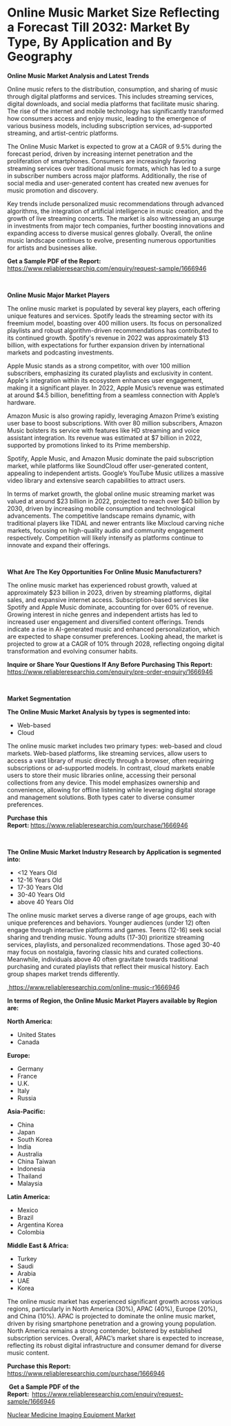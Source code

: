 <p><h1>Online Music Market Size Reflecting a Forecast Till 2032: Market By Type, By Application and By Geography</h1></p><p><strong>Online Music Market Analysis and Latest Trends</strong></p>
<p><p>Online music refers to the distribution, consumption, and sharing of music through digital platforms and services. This includes streaming services, digital downloads, and social media platforms that facilitate music sharing. The rise of the internet and mobile technology has significantly transformed how consumers access and enjoy music, leading to the emergence of various business models, including subscription services, ad-supported streaming, and artist-centric platforms.</p><p>The Online Music Market is expected to grow at a CAGR of 9.5% during the forecast period, driven by increasing internet penetration and the proliferation of smartphones. Consumers are increasingly favoring streaming services over traditional music formats, which has led to a surge in subscriber numbers across major platforms. Additionally, the rise of social media and user-generated content has created new avenues for music promotion and discovery.</p><p>Key trends include personalized music recommendations through advanced algorithms, the integration of artificial intelligence in music creation, and the growth of live streaming concerts. The market is also witnessing an upsurge in investments from major tech companies, further boosting innovations and expanding access to diverse musical genres globally. Overall, the online music landscape continues to evolve, presenting numerous opportunities for artists and businesses alike.</p></p>
<p><strong>Get a Sample PDF of the Report:&nbsp;</strong> <a href="https://www.reliableresearchiq.com/enquiry/request-sample/1666946?utm_campaign=2302&utm_medium=2&utm_source=Github&utm_content=ia&utm_term=06032025&utm_id=online-music">https://www.reliableresearchiq.com/enquiry/request-sample/1666946</a></p>
<p>&nbsp;</p>
<p><strong>Online Music Major Market Players</strong></p>
<p><p>The online music market is populated by several key players, each offering unique features and services. Spotify leads the streaming sector with its freemium model, boasting over 400 million users. Its focus on personalized playlists and robust algorithm-driven recommendations has contributed to its continued growth. Spotify's revenue in 2022 was approximately $13 billion, with expectations for further expansion driven by international markets and podcasting investments.</p><p>Apple Music stands as a strong competitor, with over 100 million subscribers, emphasizing its curated playlists and exclusivity in content. Apple's integration within its ecosystem enhances user engagement, making it a significant player. In 2022, Apple Music’s revenue was estimated at around $4.5 billion, benefitting from a seamless connection with Apple’s hardware.</p><p>Amazon Music is also growing rapidly, leveraging Amazon Prime’s existing user base to boost subscriptions. With over 80 million subscribers, Amazon Music bolsters its service with features like HD streaming and voice assistant integration. Its revenue was estimated at $7 billion in 2022, supported by promotions linked to its Prime membership.</p><p>Spotify, Apple Music, and Amazon Music dominate the paid subscription market, while platforms like SoundCloud offer user-generated content, appealing to independent artists. Google’s YouTube Music utilizes a massive video library and extensive search capabilities to attract users.</p><p>In terms of market growth, the global online music streaming market was valued at around $23 billion in 2022, projected to reach over $40 billion by 2030, driven by increasing mobile consumption and technological advancements. The competitive landscape remains dynamic, with traditional players like TIDAL and newer entrants like Mixcloud carving niche markets, focusing on high-quality audio and community engagement respectively. Competition will likely intensify as platforms continue to innovate and expand their offerings.</p></p>
<p>&nbsp;</p>
<p><strong>What Are The Key Opportunities For Online Music Manufacturers?</strong></p>
<p><p>The online music market has experienced robust growth, valued at approximately $23 billion in 2023, driven by streaming platforms, digital sales, and expansive internet access. Subscription-based services like Spotify and Apple Music dominate, accounting for over 60% of revenue. Growing interest in niche genres and independent artists has led to increased user engagement and diversified content offerings. Trends indicate a rise in AI-generated music and enhanced personalization, which are expected to shape consumer preferences. Looking ahead, the market is projected to grow at a CAGR of 10% through 2028, reflecting ongoing digital transformation and evolving consumer habits.</p></p>
<p><strong>Inquire or Share Your Questions If Any Before Purchasing This Report:</strong> <a href="https://www.reliableresearchiq.com/enquiry/pre-order-enquiry/1666946?utm_campaign=2302&utm_medium=2&utm_source=Github&utm_content=ia&utm_term=06032025&utm_id=online-music">https://www.reliableresearchiq.com/enquiry/pre-order-enquiry/1666946</a></p>
<p>&nbsp;</p>
<p><strong>Market Segmentation</strong></p>
<p><strong>The Online Music Market Analysis by types is segmented into:</strong></p>
<p><ul><li>Web-based</li><li>Cloud</li></ul></p>
<p><p>The online music market includes two primary types: web-based and cloud markets. Web-based platforms, like streaming services, allow users to access a vast library of music directly through a browser, often requiring subscriptions or ad-supported models. In contrast, cloud markets enable users to store their music libraries online, accessing their personal collections from any device. This model emphasizes ownership and convenience, allowing for offline listening while leveraging digital storage and management solutions. Both types cater to diverse consumer preferences.</p></p>
<p><strong>Purchase this Report:&nbsp;</strong><a href="https://www.reliableresearchiq.com/purchase/1666946?utm_campaign=2302&utm_medium=2&utm_source=Github&utm_content=ia&utm_term=06032025&utm_id=online-music">https://www.reliableresearchiq.com/purchase/1666946</a></p>
<p>&nbsp;</p>
<p><strong>The Online Music Market Industry Research by Application is segmented into:</strong></p>
<p><ul><li><12 Years Old</li><li>12-16 Years Old</li><li>17-30 Years Old</li><li>30-40 Years Old</li><li>above 40 Years Old</li></ul></p>
<p><p>The online music market serves a diverse range of age groups, each with unique preferences and behaviors. Younger audiences (under 12) often engage through interactive platforms and games. Teens (12-16) seek social sharing and trending music. Young adults (17-30) prioritize streaming services, playlists, and personalized recommendations. Those aged 30-40 may focus on nostalgia, favoring classic hits and curated collections. Meanwhile, individuals above 40 often gravitate towards traditional purchasing and curated playlists that reflect their musical history. Each group shapes market trends differently.</p></p>
<p><a href="https://www.reliableresearchiq.com/online-music-r1666946?utm_campaign=2302&utm_medium=2&utm_source=Github&utm_content=ia&utm_term=06032025&utm_id=online-music">&nbsp;https://www.reliableresearchiq.com/online-music-r1666946</a></p>
<p><strong>In terms of Region, the Online Music Market Players available by Region are:</strong></p>
<p>
    <p> <strong> North America: </strong>
        <ul>
            <li>United States</li>
            <li>Canada</li>
        </ul>
        </p> 
    <p> <strong> Europe: </strong>
        <ul>
            <li>Germany</li>
            <li>France</li>
            <li>U.K.</li>
            <li>Italy</li>
            <li>Russia</li>
        </ul>
        </p> 
    <p> <strong> Asia-Pacific: </strong>
        <ul>
            <li>China</li>
            <li>Japan</li>
            <li>South Korea</li>
            <li>India</li>
            <li>Australia</li>
            <li>China Taiwan</li>
            <li>Indonesia</li>
            <li>Thailand</li>
            <li>Malaysia</li>
        </ul>
        </p> 
    <p> <strong> Latin America: </strong>
        <ul>
            <li>Mexico</li>
            <li>Brazil</li>
            <li>Argentina Korea</li>
            <li>Colombia</li>
        </ul>
        </p> 
    <p> <strong> Middle East & Africa: </strong>
        <ul>
            <li>Turkey</li>
            <li>Saudi</li>
            <li>Arabia</li>
            <li>UAE</li>
            <li>Korea</li>
        </ul>
    </p>
    </p>
<p><p>The online music market has experienced significant growth across various regions, particularly in North America (30%), APAC (40%), Europe (20%), and China (10%). APAC is projected to dominate the online music market, driven by rising smartphone penetration and a growing young population. North America remains a strong contender, bolstered by established subscription services. Overall, APAC’s market share is expected to increase, reflecting its robust digital infrastructure and consumer demand for diverse music content.</p></p>
<p><strong>Purchase this Report: </strong><a href="https://www.reliableresearchiq.com/purchase/1666946?utm_campaign=2302&utm_medium=2&utm_source=Github&utm_content=ia&utm_term=06032025&utm_id=online-music">https://www.reliableresearchiq.com/purchase/1666946</a></p>
<p>&nbsp;<strong>Get a Sample PDF of the Report:&nbsp;&nbsp;</strong><a href="https://www.reliableresearchiq.com/enquiry/request-sample/1666946?utm_campaign=2302&utm_medium=2&utm_source=Github&utm_content=ia&utm_term=06032025&utm_id=online-music">https://www.reliableresearchiq.com/enquiry/request-sample/1666946</a></p>
<p><strong></strong></p>
<p><p><a href="https://github.com/FosterFahey91/Market-Research-Report-List-1/blob/main/nuclear-medicine-imaging-equipment-market.md?utm_campaign=2302&utm_medium=2&utm_source=Github&utm_content=ia&utm_term=06032025&utm_id=online-music">Nuclear Medicine Imaging Equipment Market</a></p></p>